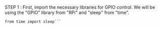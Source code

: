 STEP 1 : First, import the necessary libraries for GPIO control. We will be using the "GPIO" library from "RPi" and "sleep" from "time".

```import RPi.GPIO as GPIO
from time import sleep```
